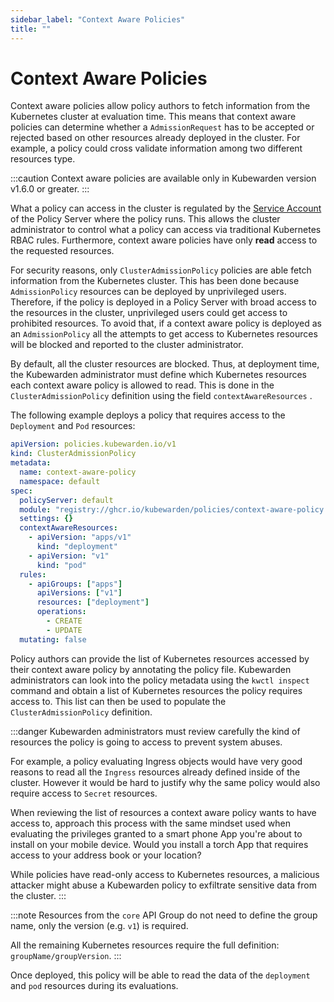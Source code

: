 ```yaml
---
sidebar_label: "Context Aware Policies"
title: ""
---
```


# Context Aware Policies

Context aware policies allow policy authors to fetch information from the
Kubernetes cluster at evaluation time. This means that context aware policies can determine
whether a `AdmissionRequest` has to be accepted or rejected based on other resources already
deployed in the cluster.
For example, a policy could cross validate information among two different resources type.

:::caution
Context aware policies are available only in Kubewarden version v1.6.0 or greater.
:::


What a policy can access in the cluster is regulated by the [Service Account](https://kubernetes.io/docs/concepts/security/service-accounts/) of the Policy Server where the policy runs.
This allows the cluster administrator to control what a policy can access via traditional Kubernetes RBAC rules. Furthermore, context aware policies have only **read** access to the requested resources.

For security reasons, only `ClusterAdmissionPolicy` policies are able fetch information from the Kubernetes cluster. This has been done because `AdmissionPolicy` resources can be deployed by unprivileged users.
Therefore, if the policy is deployed in a Policy Server with broad access to the resources in the cluster, unprivileged users could get access to prohibited resources.
To avoid that, if a context aware policy is deployed as an `AdmissionPolicy` all the attempts to get access to Kubernetes resources will be blocked and reported to the cluster administrator.

By default, all the cluster resources are blocked. Thus, at deployment time, the Kubewarden administrator
must define which Kubernetes resources each context aware policy is allowed to read.
This is done in the `ClusterAdmissionPolicy` definition using the field `contextAwareResources` .

The following example deploys a policy that requires access to the `Deployment` and `Pod` resources:

```yaml
apiVersion: policies.kubewarden.io/v1
kind: ClusterAdmissionPolicy
metadata:
  name: context-aware-policy
  namespace: default
spec:
  policyServer: default
  module: "registry://ghcr.io/kubewarden/policies/context-aware-policy:v1.0.0"
  settings: {}
  contextAwareResources:
    - apiVersion: "apps/v1"
      kind: "deployment"
    - apiVersion: "v1"
      kind: "pod"
  rules:
    - apiGroups: ["apps"]
      apiVersions: ["v1"]
      resources: ["deployment"]
      operations:
        - CREATE
        - UPDATE
  mutating: false
```

Policy authors can provide the list of Kubernetes resources accessed by their context aware policy by annotating the policy file. Kubewarden administrators can look into the policy metadata using the `kwctl inspect` command and obtain a list of Kubernetes resources the policy requires access to. This list can then be used to populate the `ClusterAdmissionPolicy` definition.

:::danger
Kubewarden administrators must review carefully the kind of resources the policy is going to access
to prevent system abuses.

For example, a policy evaluating Ingress objects would have very good reasons to read all the `Ingress`
resources already defined inside of the cluster. However it would be hard to justify why the same policy
would also require access to `Secret` resources.

When reviewing the list of resources a context aware policy wants to have access to, approach this process with the same mindset used when evaluating the privileges granted to a smart phone App you're about to install on your mobile device.
Would you install a torch App that requires access to your address book or your location?

While policies have read-only access to Kubernetes resources, a malicious attacker might abuse a Kubewarden policy to exfiltrate sensitive data from the cluster.
:::

:::note
Resources from the `core` API Group do not need to define the group name, only the version  (e.g. `v1`) is required.

All the remaining Kubernetes resources require the full definition: `groupName/groupVersion`.
:::

Once deployed, this policy will be able to read the data of the `deployment` and `pod` resources during its evaluations.

